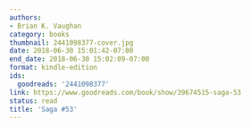 ```yaml
---
authors:
- Brian K. Vaughan
category: books
thumbnail: 2441098377-cover.jpg
date: 2018-06-30 15:01:42-07:00
end_date: 2018-06-30 15:02:09-07:00
format: kindle-edition
ids:
  goodreads: '2441098377'
link: https://www.goodreads.com/book/show/39674515-saga-53
status: read
title: 'Saga #53'
---
```

